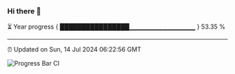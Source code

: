 ### Hi there 👋

⏳ Year progress { ████████████████▁▁▁▁▁▁▁▁▁▁▁▁▁▁ } 53.35 %

---

⏰ Updated on Sun, 14 Jul 2024 06:22:56 GMT

![Progress Bar CI](https://github.com/liununu/liununu/workflows/Progress%20Bar%20CI/badge.svg)
